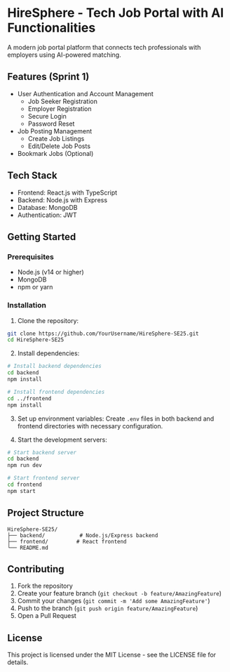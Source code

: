 # HireSphere - Tech Job Portal with AI Functionalities

A modern job portal platform that connects tech professionals with employers using AI-powered matching.

## Features (Sprint 1)

- User Authentication and Account Management
  - Job Seeker Registration
  - Employer Registration
  - Secure Login
  - Password Reset
- Job Posting Management
  - Create Job Listings
  - Edit/Delete Job Posts
- Bookmark Jobs (Optional)

## Tech Stack

- Frontend: React.js with TypeScript
- Backend: Node.js with Express
- Database: MongoDB
- Authentication: JWT

## Getting Started

### Prerequisites

- Node.js (v14 or higher)
- MongoDB
- npm or yarn

### Installation

1. Clone the repository:
```bash
git clone https://github.com/YourUsername/HireSphere-SE25.git
cd HireSphere-SE25
```

2. Install dependencies:
```bash
# Install backend dependencies
cd backend
npm install

# Install frontend dependencies
cd ../frontend
npm install
```

3. Set up environment variables:
Create `.env` files in both backend and frontend directories with necessary configuration.

4. Start the development servers:
```bash
# Start backend server
cd backend
npm run dev

# Start frontend server
cd frontend
npm start
```

## Project Structure

```
HireSphere-SE25/
├── backend/           # Node.js/Express backend
├── frontend/         # React frontend
└── README.md
```

## Contributing

1. Fork the repository
2. Create your feature branch (`git checkout -b feature/AmazingFeature`)
3. Commit your changes (`git commit -m 'Add some AmazingFeature'`)
4. Push to the branch (`git push origin feature/AmazingFeature`)
5. Open a Pull Request

## License

This project is licensed under the MIT License - see the LICENSE file for details.
